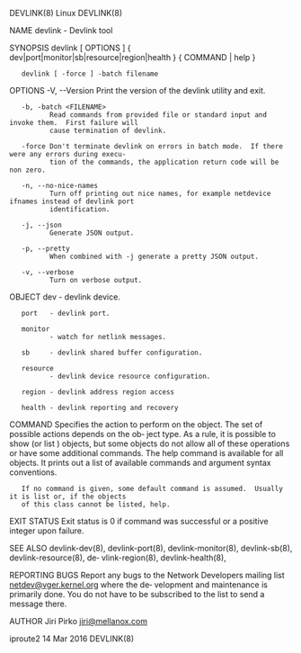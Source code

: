 DEVLINK(8)                                       Linux                                      DEVLINK(8)

NAME
       devlink - Devlink tool

SYNOPSIS
       devlink [ OPTIONS ] { dev|port|monitor|sb|resource|region|health } { COMMAND | help }

       devlink [ -force ] -batch filename

OPTIONS
       -V, --Version
              Print the version of the devlink utility and exit.

       -b, -batch <FILENAME>
              Read commands from provided file or standard input and invoke them.  First failure will
              cause termination of devlink.

       -force Don't terminate devlink on errors in batch mode.  If there were any errors during execu‐
              tion of the commands, the application return code will be non zero.

       -n, --no-nice-names
              Turn off printing out nice names, for example netdevice ifnames instead of devlink port
              identification.

       -j, --json
              Generate JSON output.

       -p, --pretty
              When combined with -j generate a pretty JSON output.

       -v, --verbose
              Turn on verbose output.

   OBJECT
       dev    - devlink device.

       port   - devlink port.

       monitor
              - watch for netlink messages.

       sb     - devlink shared buffer configuration.

       resource
              - devlink device resource configuration.

       region - devlink address region access

       health - devlink reporting and recovery

   COMMAND
       Specifies the action to perform on the object.  The set of possible actions depends on the ob‐
       ject type.  As a rule, it is possible to show (or list ) objects, but some objects do not allow
       all of these operations or have some additional commands. The help command is available for all
       objects. It prints out a list of available commands and argument syntax conventions.

       If no command is given, some default command is assumed.  Usually it is list or, if the objects
       of this class cannot be listed, help.

EXIT STATUS
       Exit status is 0 if command was successful or a positive integer upon failure.

SEE ALSO
       devlink-dev(8), devlink-port(8), devlink-monitor(8), devlink-sb(8), devlink-resource(8), de‐
       vlink-region(8), devlink-health(8),

REPORTING BUGS
       Report any bugs to the Network Developers mailing list <netdev@vger.kernel.org> where the de‐
       velopment and maintenance is primarily done.  You do not have to be subscribed to the list to
       send a message there.

AUTHOR
       Jiri Pirko <jiri@mellanox.com>

iproute2                                      14 Mar 2016                                   DEVLINK(8)
